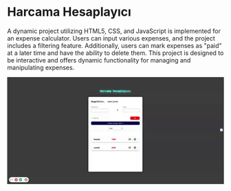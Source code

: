 <h1>Harcama Hesaplayıcı</H1>

A dynamic project utilizing HTML5, CSS, and JavaScript is implemented for an expense calculator. Users can input various expenses, and the project includes a filtering feature. Additionally, users can mark expenses as "paid" at a later time and have the ability to delete them. This project is designed to be interactive and offers dynamic functionality for managing and manipulating expenses. 



![](screen1.gif)